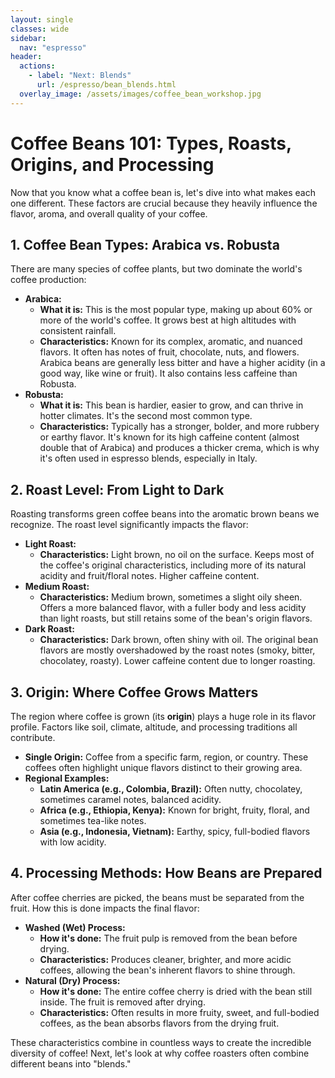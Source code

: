 ```yaml
---
layout: single
classes: wide
sidebar:
  nav: "espresso"
header:
  actions:
    - label: "Next: Blends"
      url: /espresso/bean_blends.html
  overlay_image: /assets/images/coffee_bean_workshop.jpg
---
```

# Coffee Beans 101: Types, Roasts, Origins, and Processing

Now that you know what a coffee bean is, let's dive into what makes each one different. These factors are crucial because they heavily influence the flavor, aroma, and overall quality of your coffee.

## 1. Coffee Bean Types: Arabica vs. Robusta

There are many species of coffee plants, but two dominate the world's coffee production:

* **Arabica:**
    * **What it is:** This is the most popular type, making up about 60% or more of the world's coffee. It grows best at high altitudes with consistent rainfall.
    * **Characteristics:** Known for its complex, aromatic, and nuanced flavors. It often has notes of fruit, chocolate, nuts, and flowers. Arabica beans are generally less bitter and have a higher acidity (in a good way, like wine or fruit). It also contains less caffeine than Robusta.
* **Robusta:**
    * **What it is:** This bean is hardier, easier to grow, and can thrive in hotter climates. It's the second most common type.
    * **Characteristics:** Typically has a stronger, bolder, and more rubbery or earthy flavor. It's known for its high caffeine content (almost double that of Arabica) and produces a thicker crema, which is why it's often used in espresso blends, especially in Italy.

## 2. Roast Level: From Light to Dark

Roasting transforms green coffee beans into the aromatic brown beans we recognize. The roast level significantly impacts the flavor:

* **Light Roast:**
    * **Characteristics:** Light brown, no oil on the surface. Keeps most of the coffee's original characteristics, including more of its natural acidity and fruit/floral notes. Higher caffeine content.
* **Medium Roast:**
    * **Characteristics:** Medium brown, sometimes a slight oily sheen. Offers a more balanced flavor, with a fuller body and less acidity than light roasts, but still retains some of the bean's origin flavors.
* **Dark Roast:**
    * **Characteristics:** Dark brown, often shiny with oil. The original bean flavors are mostly overshadowed by the roast notes (smoky, bitter, chocolatey, roasty). Lower caffeine content due to longer roasting.

## 3. Origin: Where Coffee Grows Matters

The region where coffee is grown (its **origin**) plays a huge role in its flavor profile. Factors like soil, climate, altitude, and processing traditions all contribute.

* **Single Origin:** Coffee from a specific farm, region, or country. These coffees often highlight unique flavors distinct to their growing area.
* **Regional Examples:**
    * **Latin America (e.g., Colombia, Brazil):** Often nutty, chocolatey, sometimes caramel notes, balanced acidity.
    * **Africa (e.g., Ethiopia, Kenya):** Known for bright, fruity, floral, and sometimes tea-like notes.
    * **Asia (e.g., Indonesia, Vietnam):** Earthy, spicy, full-bodied flavors with low acidity.

## 4. Processing Methods: How Beans are Prepared

After coffee cherries are picked, the beans must be separated from the fruit. How this is done impacts the final flavor:

* **Washed (Wet) Process:**
    * **How it's done:** The fruit pulp is removed from the bean before drying.
    * **Characteristics:** Produces cleaner, brighter, and more acidic coffees, allowing the bean's inherent flavors to shine through.
* **Natural (Dry) Process:**
    * **How it's done:** The entire coffee cherry is dried with the bean still inside. The fruit is removed after drying.
    * **Characteristics:** Often results in more fruity, sweet, and full-bodied coffees, as the bean absorbs flavors from the drying fruit.

These characteristics combine in countless ways to create the incredible diversity of coffee! Next, let's look at why coffee roasters often combine different beans into "blends."
